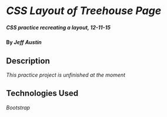 # _CSS Layout of Treehouse Page_

##### _CSS practice recreating a layout, 12-11-15_

#### By _**Jeff Austin**_

## Description

_This practice project is unfinished at the moment_

## Technologies Used

_Bootstrap_
